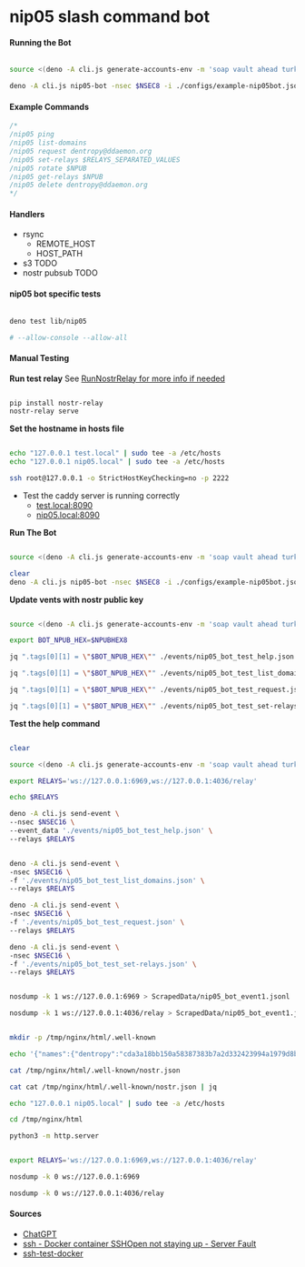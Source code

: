 # nip05 slash command bot

#### Running the Bot

``` bash

source <(deno -A cli.js generate-accounts-env -m 'soap vault ahead turkey runway erosion february snow modify copy nephew rude')

deno -A cli.js nip05-bot -nsec $NSEC8 -i ./configs/example-nip05bot.json

```
#### Example Commands

``` js
/*
/nip05 ping
/nip05 list-domains
/nip05 request dentropy@ddaemon.org
/nip05 set-relays $RELAYS_SEPARATED_VALUES
/nip05 rotate $NPUB
/nip05 get-relays $NPUB
/nip05 delete dentropy@ddaemon.org
*/
```

#### Handlers

* rsync
    * REMOTE_HOST
    * HOST_PATH
* s3 TODO
* nostr pubsub TODO

#### nip05 bot specific tests

``` bash

deno test lib/nip05

# --allow-console --allow-all

```

#### Manual Testing

**Run test relay**
See [RunNostrRelay for more info if needed](../RunNostrRelay.md)
``` bash

pip install nostr-relay
nostr-relay serve

```

**Set the hostname in hosts file**
``` bash

echo "127.0.0.1 test.local" | sudo tee -a /etc/hosts
echo "127.0.0.1 nip05.local" | sudo tee -a /etc/hosts

ssh root@127.0.0.1 -o StrictHostKeyChecking=no -p 2222

```
- Test the caddy server is running correctly
    - [test.local:8090](http://test.local:8090/)
    - [nip05.local:8090](http://nip05.local:8090/)


**Run The Bot**
``` bash

source <(deno -A cli.js generate-accounts-env -m 'soap vault ahead turkey runway erosion february snow modify copy nephew rude')

clear
deno -A cli.js nip05-bot -nsec $NSEC8 -i ./configs/example-nip05bot.json

```

**Update vents with nostr public key**
``` bash

source <(deno -A cli.js generate-accounts-env -m 'soap vault ahead turkey runway erosion february snow modify copy nephew rude')

export BOT_NPUB_HEX=$NPUBHEX8

jq ".tags[0][1] = \"$BOT_NPUB_HEX\"" ./events/nip05_bot_test_help.json > tmp.json && mv tmp.json ./events/nip05_bot_test_help.json

jq ".tags[0][1] = \"$BOT_NPUB_HEX\"" ./events/nip05_bot_test_list_domains.json > tmp.json && mv tmp.json ./events/nip05_bot_test_list_domains.json

jq ".tags[0][1] = \"$BOT_NPUB_HEX\"" ./events/nip05_bot_test_request.json > tmp.json && mv tmp.json ./events/nip05_bot_test_request.json

jq ".tags[0][1] = \"$BOT_NPUB_HEX\"" ./events/nip05_bot_test_set-relays.json > tmp.json && mv tmp.json ./events/nip05_bot_test_set-relays.json

```

**Test the help command**
``` bash

clear

source <(deno -A cli.js generate-accounts-env -m 'soap vault ahead turkey runway erosion february snow modify copy nephew rude')

export RELAYS='ws://127.0.0.1:6969,ws://127.0.0.1:4036/relay'

echo $RELAYS

deno -A cli.js send-event \
--nsec $NSEC16 \
--event_data './events/nip05_bot_test_help.json' \
--relays $RELAYS


deno -A cli.js send-event \
-nsec $NSEC16 \
-f './events/nip05_bot_test_list_domains.json' \
--relays $RELAYS

deno -A cli.js send-event \
-nsec $NSEC16 \
-f './events/nip05_bot_test_request.json' \
--relays $RELAYS

deno -A cli.js send-event \
-nsec $NSEC16 \
-f './events/nip05_bot_test_set-relays.json' \
--relays $RELAYS

```

``` bash

nosdump -k 1 ws://127.0.0.1:6969 > ScrapedData/nip05_bot_event1.jsonl

nosdump -k 1 ws://127.0.0.1:4036/relay > ScrapedData/nip05_bot_event1.jsonl

```

``` bash

mkdir -p /tmp/nginx/html/.well-known

echo '{"names":{"dentropy":"cda3a18bb150a58387383b7a2d332423994a1979d8ba61be1d26dafaf6a3d6b2","paul":"827782ff6cf5cfe0732a1470dc399acb3f7eb592187ac88c755aefc82f6a9432"},"relays":{"cda3a18bb150a58387383b7a2d332423994a1979d8ba61be1d26dafaf6a3d6b2":["wss://relay.nostr.band","wss://relay.damus.io/"],"827782ff6cf5cfe0732a1470dc399acb3f7eb592187ac88c755aefc82f6a9432":["wss://relay.damus.io","wss://nos.lol","wss://relay.newatlantis.top","wss://purplerelay.com","wss://relay.nostr.band"]}}' > /tmp/nginx/html/.well-known/nostr.json

cat /tmp/nginx/html/.well-known/nostr.json

cat cat /tmp/nginx/html/.well-known/nostr.json | jq

echo "127.0.0.1 nip05.local" | sudo tee -a /etc/hosts

cd /tmp/nginx/html

python3 -m http.server
```

``` bash

export RELAYS='ws://127.0.0.1:6969,ws://127.0.0.1:4036/relay'

nosdump -k 0 ws://127.0.0.1:6969

nosdump -k 0 ws://127.0.0.1:4036/relay

```
#### Sources

- [ChatGPT](https://chatgpt.com/share/6791796d-4768-8002-8487-43d26d8120aa)
- [ssh - Docker container SSHOpen not staying up - Server Fault](https://serverfault.com/questions/721026/docker-container-sshopen-not-staying-up)
- [ssh-test-docker](./ssh-test-docker.md)
